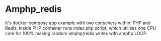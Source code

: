 # Amphp_redis

It's docker-compose app example with two containers within: PHP and Redis.
Inside PHP container runs index.php script, which utilizes one CPU core for 100% making random amphp/redis writes with amphp LOOP.
